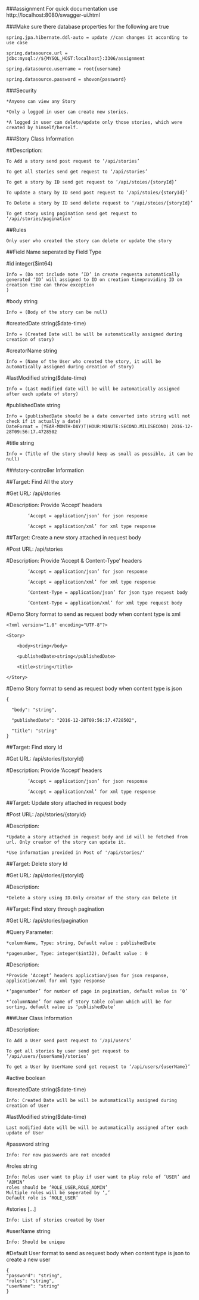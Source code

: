 ###assignment
For quick documentation use http://localhost:8080/swagger-ui.html

###Make sure there database properties for the following are true

    spring.jpa.hibernate.ddl-auto = update //can changes it according to use case
    
    spring.datasource.url = jdbc:mysql://${MYSQL_HOST:localhost}:3306/assignment
    
    spring.datasource.username = root{username}
    
    spring.datasource.password = shovon{password}
    

###Security

    *Anyone can view any Story
    
    *Only a logged in user can create new stories.
    
    *A logged in user can delete/update only those stories, which were created by himself/herself.

###Story Class Information

##Description:	

    To Add a story send post request to ‘/api/stories’
    
    To get all stories send get request to ‘/api/stories’
    
    To get a story by ID send get request to ‘/api/stoies/{storyId}’
    
    To update a story by ID send post request to ‘/api/stoies/{storyId}’
    
    To Delete a story by ID send delete request to ‘/api/stoies/{storyId}’
    
    To get story using pagination send get request to ‘/api/stories/pagination’
    

##Rules

    Only user who created the story can delete or update the story

##Field Name seperated by Field Type

#id	integer($int64)

    Info = (Do not include note ‘ID’ in create requesta automatically 
    generated ‘ID’ will assigned to ID on creation timeproviding ID on creation time can throw exception
    )

#body	string

    Info = (Body of the story can be null)

#createdDate	string($date-time)

    Info = (Created Date will be will be automatically assigned during creation of story)

#creatorName	string

    Info = (Name of the User who created the story, it will be automatically assigned during creation of story) 

#lastModified	string($date-time) 

    Info = (Last modified date will be will be automatically assigned after each update of story)

#publishedDate	string 

    Info = (publishedDate should be a date converted into string will not check if it actually a date)
    DateFormat = (YEAR-MONTH-DAY)T(HOUR:MINUTE:SECOND.MILISECOND) 2016-12-28T09:56:17.4728502

#title	string 

    Info = (Title of the story should keep as small as possible, it can be null)



###story-controller Information

##Target: Find All the story

#Get URL: /api/stories 

#Description: Provide ‘Accept’ headers 

            ‘Accept = application/json’ for json response
            
            ‘Accept = application/xml’ for xml type response
            
            
##Target: Create a new story attached in request body 

#Post URL: /api/stories

#Description: Provide ‘Accept & Content-Type’ headers 

            ‘Accept = application/json’ for json response
            
            ‘Accept = application/xml’ for xml type response
            
            ‘Content-Type = application/json’ for json type request body
            
            ‘Content-Type = application/xml’ for xml type request body     

#Demo Story format to send as request body when content type is xml

    <?xml version="1.0" encoding="UTF-8"?>
    
    <Story>
    
        <body>string</body>
        
        <publishedDate>string</publishedDate>
        
        <title>string</title>
        
    </Story>

#Demo Story format to send as request body when content type is json

    {
    
      "body": "string",
      
      "publishedDate": "2016-12-28T09:56:17.4728502",
      
      "title": "string"
    }

##Target: Find story Id

#Get URL: /api/stories/{storyId}

#Description: Provide ‘Accept’ headers 

            ‘Accept = application/json’ for json response
            
            ‘Accept = application/xml’ for xml type response
 
##Target: Update story attached in request body  

#Post URL: /api/stories/{storyId}

#Description: 

    *Update a story attached in request body and id will be fetched from url. Only creator of the story can update it.
    
    *Use information provided in Post of '/api/stories/'

##Target: Delete story Id

#Get URL: /api/stories/{storyId}

#Description:

    *Delete a story using ID.Only creator of the story can Delete it
    

##Target: Find story through pagination

#Get URL: /api/stories/pagination

#Query Parameter:

    *columnName, Type: string, Default value : publishedDate
    
    *pagenumber, Type: integer($int32), Default value : 0
    
#Description:

    *Provide ‘Accept’ headers application/json for json response, application/xml for xml type response
    
    *‘pagenumber’ for number of page in pagination, default value is ‘0’
    
    *‘columnName’ for name of Story table column which will be for sorting, default value is ‘publishedDate’
    


###User Class Information

#Description:

    To Add a User send post request to ‘/api/users’
    
    To get all stories by user send get request to ‘/api/users/{userName}/stories’
    
    To get a User by UserName send get request to ‘/api/users/{userName}’

#active	boolean

#createdDate	string($date-time)

    Info: Created Date will be will be automatically assigned during creation of User

#lastModified	string($date-time)

    Last modified date will be will be automatically assigned after each update of User

#password	string

    Info: For now passwords are not encoded 

#roles	string

    Info: Roles user want to play if user want to play role of ‘USER’ and ‘ADMIN’
    roles should be ‘ROLE_USER,ROLE_ADMIN’
    Multiple roles will be seperated by ‘,’
    Default role is ‘ROLE_USER’

#stories	[...]

    Info: List of stories created by User

#userName	string

    Info: Should be unique         

#Default User format to send as request body when content type is json to create a new user

    {
    "password": "string",
    "roles": "string",
    "userName": "string"
    }
